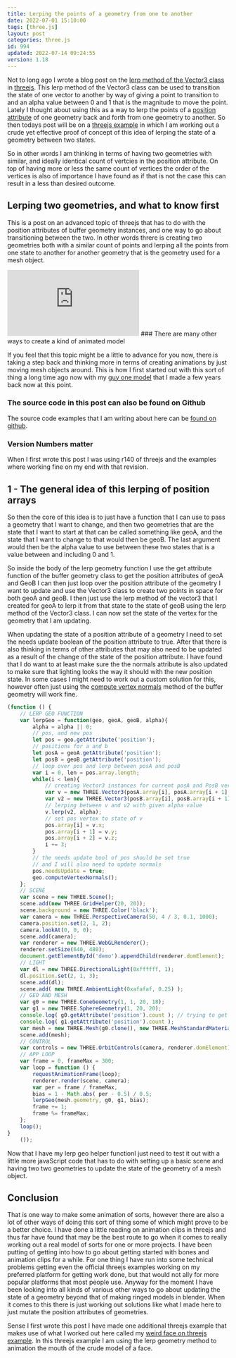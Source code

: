 ```yaml
---
title: Lerping the points of a geometry from one to another
date: 2022-07-01 15:10:00
tags: [three.js]
layout: post
categories: three.js
id: 994
updated: 2022-07-14 09:24:55
version: 1.18
---
```


Not to long ago I wrote a blog post on the [lerp method of the Vector3 class](/2022/05/17/threejs-vector3-lerp/) in [threejs](https://threejs.org/docs/index.html#api/en/math/Vector3). This lerp method of the Vector3 class can be used to transition the state of one vector to another by way of giving a point to transition to and an alpha value between 0 and 1 that is the magnitude to move the point. Lately I thought about using this as a way to lerp the points of a [position attribute](/2021/06/07/threejs-buffer-geometry-attributes-position/) of one geometry back and forth from one geometry to another. So then todays post will be on a [threejs example](/2021/02/19/threejs-examples/) in which I am working out a crude yet effective proof of concept of this idea of lerping the state of a geometry between two states.

So in other words I am thinking in terms of having two geometries with similar, and ideally identical count of vertcies in the position attribute. On top of having more or less the same count of vertices the order of the vertices is also of importance I have found as if that is not the case this can result in a less than desired outcome.

<!-- more -->

## Lerping two geometries, and what to know first

This is a post on an advanced topic of threejs that has to do with the position attributes of buffer geometry instances, and one way to go about transitioning between the two. In other words threre is creating two geometries both with a similar count of points and lerping all the points from one state to another for another geometry that is the geometry used for a mesh object.

<iframe class="youtube_video" src="https://www.youtube.com/embed/atEMaHaAVjA" title="YouTube video player" frameborder="0" allow="accelerometer; autoplay; clipboard-write; encrypted-media; gyroscope; picture-in-picture" allowfullscreen></iframe>
### There are many other ways to create a kind of animated model

If you feel that this topic might be a little to advance for you now, there is taking a step back and thinking more in terms of creating animations by just moving mesh objects around. This is how I first started out with this sort of thing a long time ago now with my [guy one model](/2021/04/29/threejs-examples-guy-one/) that I made a few years back now at this point.
### The source code in this post can also be found on Github

The source code examples that I am writing about here can be [found on github](https://github.com/dustinpfister/test_threejs/tree/master/views/forpost/threejs-examples-lerp-geo/).

### Version Numbers matter

When I first wrote this post I was using r140 of threejs and the examples where working fine on my end with that revision.

## 1 - The general idea of this lerping of position arrays

So then the core of this idea is to just have a function that I can use to pass a geometry that I want to change, and then two geometries that are the state that I want to start at that can be called something like geoA, and the state that I want to change to that would then be geoB. The last argument would then be the alpha value to use between these two states that is a value between and including 0 and 1.

So inside the body of the lerp geometry function I use the get attribute function of the buffer geometry class to get the position attributes of geoA and GeoB I can then just loop over the position attribute of the geometry I want to update and use the Vector3 class to create two points in space for both geoA and geoB. I then just use the lerp method of the vector3 that I created for geoA to lerp it from that state to the state of geoB using the lerp method of the Vector3 class. I can now set the state of the vertex for the geometry that I am updating.

When updating the state of a position attribute of a geometry I need to set the needs update boolean of the position attribute to true. After that there is also thinking in terms of other attributes that may also need to be updated as a result of the change of the state of the position attribute. I have found that I do want to at least make sure the the normals attribute is also updated to make sure that lighting looks the way it should with the new position state. In some cases I might need to work out a custom solution for this, however often just using the [compute vertex normals](/2022/04/22/threejs-buffer-geometry-compute-vertex-normals/) method of the buffer geometry will work fine.

```js
(function () {
    // LERP GEO FUNCTION
    var lerpGeo = function(geo, geoA, geoB, alpha){
        alpha = alpha || 0;
        // pos, and new pos
        let pos = geo.getAttribute('position');
        // positions for a and b
        let posA = geoA.getAttribute('position');
        let posB = geoB.getAttribute('position');
        // loop over pos and lerp between posA and posB
        var i = 0, len = pos.array.length;
        while(i < len){
            // creating Vector3 instances for current posA and PosB vertices
            var v = new THREE.Vector3(posA.array[i], posA.array[i + 1], posA.array[i + 2]);
            var v2 = new THREE.Vector3(posB.array[i], posB.array[i + 1], posB.array[i + 2]);
            // lerping between v and v2 with given alpha value
            v.lerp(v2, alpha);
            // set pos vertex to state of v
            pos.array[i] = v.x;
            pos.array[i + 1] = v.y;
            pos.array[i + 2] = v.z;      
            i += 3;
        }
        // the needs update bool of pos should be set true
        // and I will also need to update normals
        pos.needsUpdate = true;
        geo.computeVertexNormals();
    };
    // SCENE
    var scene = new THREE.Scene();
    scene.add(new THREE.GridHelper(20, 20));
    scene.background = new THREE.Color('black');
    var camera = new THREE.PerspectiveCamera(50, 4 / 3, 0.1, 1000);
    camera.position.set(2, 1, 2);
    camera.lookAt(0, 0, 0);
    scene.add(camera);
    var renderer = new THREE.WebGLRenderer();
    renderer.setSize(640, 480);
    document.getElementById('demo').appendChild(renderer.domElement);
    // LIGHT
    var dl = new THREE.DirectionalLight(0xffffff, 1);
    dl.position.set(2, 1, 3);
    scene.add(dl);
    scene.add( new THREE.AmbientLight(0xafafaf, 0.25) );
    // GEO AND MESH
    var g0 = new THREE.ConeGeometry(1, 1, 20, 18);
    var g1 = new THREE.SphereGeometry(1, 20, 20);
    console.log( g0.getAttribute('position').count ); // trying to get simular counts
    console.log( g1.getAttribute('position').count );
    var mesh = new THREE.Mesh(g0.clone(), new THREE.MeshStandardMaterial({ side: THREE.DoubleSide}));
    scene.add(mesh);
    // CONTROL
    var controls = new THREE.OrbitControls(camera, renderer.domElement);
    // APP LOOP
    var frame = 0, frameMax = 300;
    var loop = function () {
        requestAnimationFrame(loop);
        renderer.render(scene, camera);
        var per = frame / frameMax,
        bias = 1 - Math.abs( per - 0.5) / 0.5;
        lerpGeo(mesh.geometry, g0, g1, bias);
        frame += 1;
        frame %= frameMax;
    };
    loop();
}
    ());
```

Now that I have my lerp geo helper functionI just need to test it out with a little more javaScript code that has to do with setting up a basic scene and having two two geometries to update the state of the geometry of a mesh object.

## Conclusion

That is one way to make some animation of sorts, however there are also a lot of other ways of doing this sort of thing some of which might prove to be a better choice. I have done a little reading on animation clips in threejs and thus far have found that may be the best route to go when it comes to really working out a real model of sorts for one or more projects. 
I have been putting of getting into how to go about getting started with bones and animation clips for a while. For one thing I have run into some technical problems getting even the official threejs examples working on my preferred platform for getting work done, but that would not ally for more popular platforms that most people use. Anyway for the moment I have been looking into all kinds of various other ways to go about updating the state of a geometry beyond that of making ringed models in blender. When it comes to this there is just working out solutions like what I made here to just mutate the position attributes of geometries.

Sense I first wrote this post I have made one additional threejs example that makes use of what I worked out here called my [weird face on threejs example](/2022/07/08/threejs-examples-weird-face-one/). In this threejs example I am using the lerp geometry method to animation the mouth of the crude model of a face.
